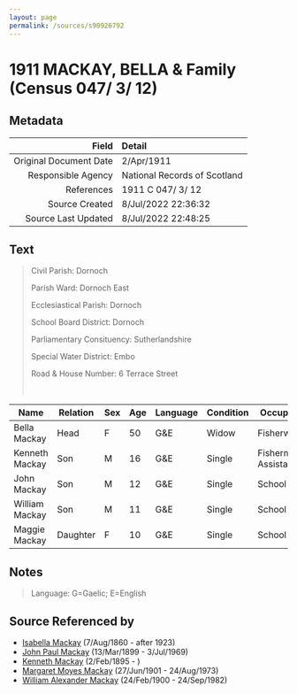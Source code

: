 ```yaml
---
layout: page
permalink: /sources/s90926792
---
```


# 1911 MACKAY, BELLA & Family (Census 047/ 3/ 12)

## Metadata
Field | Detail
---:|:---
Original Document Date | 2/Apr/1911
Responsible Agency | National Records of Scotland
References | 1911 C 047/ 3/ 12
Source Created | 8/Jul/2022 22:36:32
Source Last Updated | 8/Jul/2022 22:48:25

## Text

> Civil Parish: Dornoch
>
> Parish Ward: Dornoch East
>
> Ecclesiastical Parish: Dornoch
>
> School Board District: Dornoch
>
> Parliamentary Consituency: Sutherlandshire
>
> Special Water District: Embo
>
> Road & House Number: 6 Terrace Street
>
> <br/>
>

| Name | Relation | Sex | Age | Language | Condition | Occupation | Birthplace
|---|---|---|---|---|---|---|---|
| Bella Mackay | Head | F | 50 | G&E | Widow | Fisherworker | Sutherland, Embo |
| Kenneth Mackay | Son | M | 16 | G&E | Single | Fisherman's Assistant | Sutherland, Embo |
| John Mackay | Son | M | 12 | G&E | Single | School | Sutherland, Embo |
| William Mackay | Son | M | 11 | G&E | Single | School | Sutherland, Embo |
| Maggie Mackay | Daughter | F | 10 | G&E | Single | School | Sutherland, Embo |

## Notes

> Language: G=Gaelic; E=English
>


## Source Referenced by

* [Isabella Mackay](../people/@32797554@-isabella-mackay-b1860-8-7-d1923.md) (7/Aug/1860 - after 1923)
* [John Paul Mackay](../people/@57646474@-john-paul-mackay-b1899-3-13-d1969-7-3.md) (13/Mar/1899 - 3/Jul/1969)
* [Kenneth Mackay](../people/@48909111@-kenneth-mackay-b1895-2-2-d.md) (2/Feb/1895 - )
* [Margaret Moyes Mackay](../people/@178005@-margaret-moyes-mackay-b1901-6-27-d1973-8-24.md) (27/Jun/1901 - 24/Aug/1973)
* [William Alexander Mackay](../people/@9383584@-william-alexander-mackay-b1900-2-24-d1982-9-24.md) (24/Feb/1900 - 24/Sep/1982)

